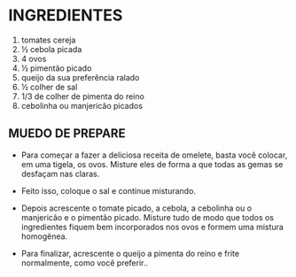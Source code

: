 # INGREDIENTES

1. tomates cereja
2. ½ cebola picada
3. 4 ovos
4. ½ pimentão picado
5. queijo da sua preferência ralado
6. ½ colher de sal
7. 1/3 de colher de pimenta do reino
8. cebolinha ou manjericão picados


## MUEDO DE PREPARE

- Para começar a fazer a deliciosa receita de omelete, basta você colocar, em uma tigela, os ovos. Misture eles de forma a que todas as gemas se desfaçam nas claras.

- Feito isso, coloque o sal e continue misturando.

- Depois acrescente o tomate picado, a cebola, a cebolinha ou o manjericão e o pimentão picado. Misture tudo de modo que todos os ingredientes fiquem bem incorporados nos ovos e formem uma mistura homogênea.

- Para finalizar, acrescente o queijo a pimenta do reino e frite normalmente, como você preferir..